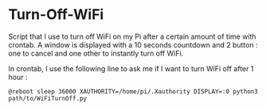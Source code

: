 # Turn-Off-WiFi
Script that I use to turn off WiFi on my Pi after a certain amount of time with crontab. A window is displayed with a 10 seconds countdown and 2 button : one to cancel and one other to instantly turn off WiFi.

In crontab, I use the following line to ask me if I want to turn WiFi off after 1 hour : 
```
@reboot sleep 36000 XAUTHORITY=/home/pi/.Xauthority DISPLAY=:0 python3 path/to/WiFiTurnOff.py
